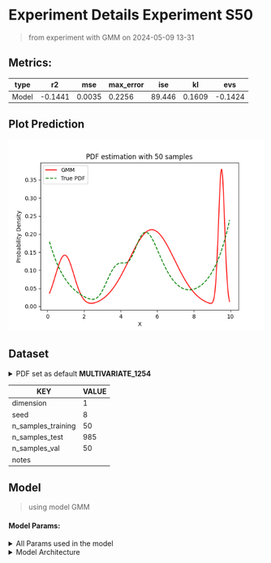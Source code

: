 # Experiment Details Experiment S50
> from experiment with GMM
> on 2024-05-09 13-31
## Metrics:
                                                                    
| type  | r2      | mse    | max_error | ise    | kl     | evs     |
|-------|---------|--------|-----------|--------|--------|---------|
| Model | -0.1441 | 0.0035 | 0.2256    | 89.446 | 0.1609 | -0.1424 |
                                                                    
## Plot Prediction

<img src="pdf_2aae30e0.png">

## Dataset

<details><summary>PDF set as default <b>MULTIVARIATE_1254</b></summary>

#### Dimension 1
                                      
| type        | rate | weight |      |
|-------------|------|--------|------|
| exponential | 1    | 0.2    |      |
| logistic    | 4    | 0.8    | 0.25 |
| logistic    | 5.5  | 0.7    | 0.3  |
| exponential | -1   | 0.25   | -10  |
                                      
</details>
                              
| KEY                | VALUE |
|--------------------|-------|
| dimension          | 1     |
| seed               | 8     |
| n_samples_training | 50    |
| n_samples_test     | 985   |
| n_samples_val      | 50    |
| notes              |       |
                              
## Model
> using model GMM
#### Model Params:
<details><summary>All Params used in the model </summary>

                                   
| KEY          | VALUE            |
|--------------|------------------|
| n_components | 3                |
| n_init       | 10               |
| max_iter     | 100              |
| init_params  | random_from_data |
| random_state | 78               |
                                   
</details>

<details><summary>Model Architecture </summary>

GaussianMixture(init_params='random_from_data', n_components=3, n_init=10,
                random_state=78)
</details>

